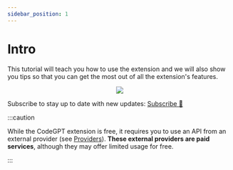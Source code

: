 ```yaml
---
sidebar_position: 1
---
```


# Intro

 This tutorial will teach you how to use the extension and we will also show you tips so that you can get the most out of all the extension's features.

 <p align="center">
    <img src="https://github.com/davila7/code-gpt-docs/assets/6216945/a7f7acc0-4e85-4e88-9370-a2d2f1163a1d" />
</p>

Subscribe to stay up to date with new updates: [Subscribe 📨](https://817715f5.sibforms.com/serve/MUIEAMf2kzgJKDLrfbc46jFqp1U2BCxtNd2G2YfHO_4Wdqvdj0FqFJzy7a-_iVFmCKBzuSIjfoqot4O8DJXEj288d_YmAXXYKQCe34E0CseCIq7Ozvg90PktET7eeGdlTtrSc5f4S4pMYkyrJdQRSjLyur5_l1r3mUyCbDahOq4M8Jc5Hy-c9ZX_wkX-qt5lH0ORt6ePXfyRrGZY)

:::caution

While the CodeGPT extension is free, it requires you to use an API from an external provider (see [Providers](/docs/category/ai-providers)). **These external providers are paid services**, although they may offer limited usage for free.

:::



